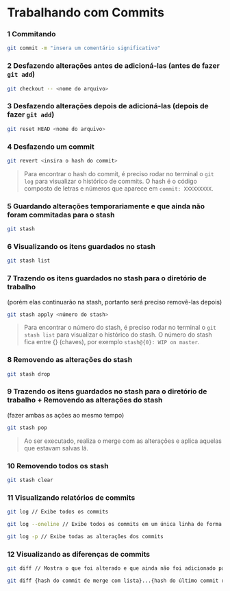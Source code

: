 # Trabalhando com Commits

### **1 Commitando**

```bash
git commit -m "insera um comentário significativo"
```

### **2 Desfazendo alterações antes de adicioná-las (antes de fazer `git add`)**

```bash
git checkout -- <nome do arquivo>
```

### **3 Desfazendo alterações depois de adicioná-las (depois de fazer `git add`)**

```bash
git reset HEAD <nome do arquivo>
```

### **4 Desfazendo um commit**

```bash
git revert <insira o hash do commit>
```

> Para encontrar o hash do commit, é preciso rodar no terminal o `git log` para visualizar o histórico de commits.
> O hash é o código composto de letras e números que aparece em `commit: XXXXXXXXX`.

### **5 Guardando alterações temporariamente e que ainda não foram commitadas para o stash**

```bash
git stash
```

### **6 Visualizando os itens guardados no stash**

```bash
git stash list
```

### **7 Trazendo os itens guardados no stash para o diretório de trabalho**
(porém elas continuarão na stash, portanto será preciso removê-las depois)

```bash
git stash apply <número do stash>
```

> Para encontrar o número do stash, é preciso rodar no terminal o `git stash list` para visualizar o histórico do stash.
> O número do stash fica entre {} (chaves), por exemplo `stash@{0}: WIP on master`.

### **8 Removendo as alterações do stash**

```bash
git stash drop
```

### **9 Trazendo os itens guardados no stash para o diretório de trabalho + Removendo as alterações do stash**
(fazer ambas as ações ao mesmo tempo)

```bash
git stash pop
```

> Ao ser executado, realiza o merge com as alterações e aplica aquelas que estavam salvas lá.

### **10 Removendo todos os stash**

```bash
git stash clear
```

### **11 Visualizando relatórios de commits**

```bash
git log // Exibe todos os commits

git log --oneline // Exibe todos os commits em um única linha de forma reduzida

git log -p // Exibe todas as alterações dos commits
```

### **12 Visualizando as diferenças de commits**

```bash
git diff // Mostra o que foi alterado e que ainda não foi adicionado para commit

git diff {hash do commit de merge com lista}...{hash do último commit realizado} // Os três pontinhos (...) significam "até"
```